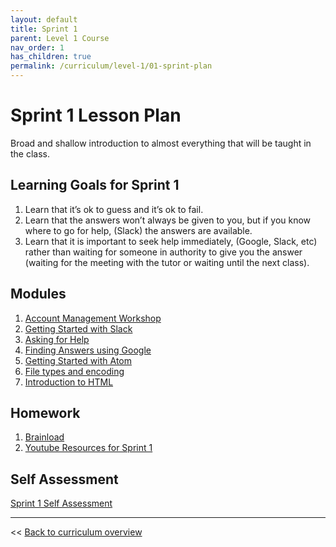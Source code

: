 ```yaml
---
layout: default
title: Sprint 1
parent: Level 1 Course
nav_order: 1
has_children: true
permalink: /curriculum/level-1/01-sprint-plan
---
```


# Sprint 1 Lesson Plan
Broad and shallow introduction to almost everything that will be taught in the class.

## Learning Goals for Sprint 1
1. Learn that it’s ok to guess and it’s ok to fail.
2. Learn that the answers won’t always be given to you, but if you know where to go for help, (Slack) the answers are available.
3. Learn that it is important to seek help immediately, (Google, Slack, etc) rather than waiting for someone in authority to give you the answer (waiting for the meeting with the tutor or waiting until the next class).


## Modules
1. [Account Management Workshop](../../modules/account-management-workshop)
1. [Getting Started with Slack](../../modules/getting-started-with-slack)
1. [Asking for Help](../../modules/asking-for-help)
1. [Finding Answers using Google](../../modules/finding-answers-using-google)
1. [Getting Started with Atom](../../modules/getting-started-with-atom)
1. [File types and encoding](../../modules/file-types-and-encoding)
1. [Introduction to HTML](../../modules/intro-to-html)

## Homework
1. [Brainload](https://brentonstrine.github.io/brainload/)
1. [Youtube Resources for Sprint 1](https://www.youtube.com/watch?v=9yRvIE9hOJg&list=PLJqzUFK3oO7lDMAC7QeC-1lnTLNjVhWP4)

## Self Assessment
[Sprint 1 Self Assessment](./01-sprint-plan/self-test)

---
<< [Back to curriculum overview](../level-1)
